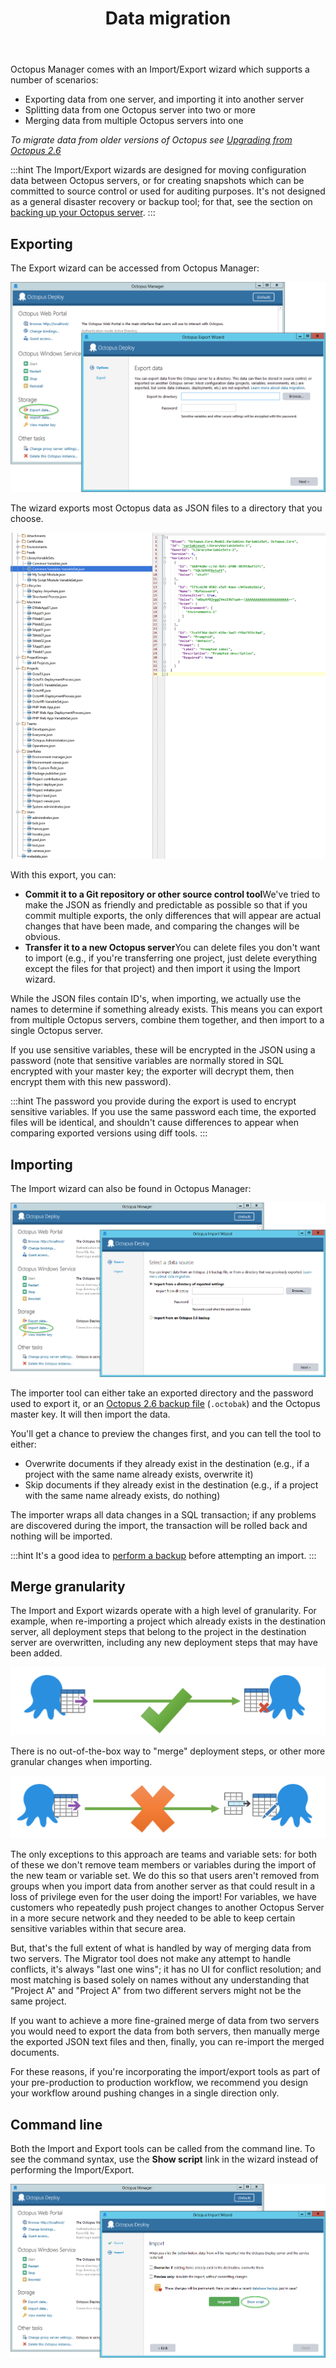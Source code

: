 ﻿---
title: Data migration
position: 9
---


Octopus Manager comes with an Import/Export wizard which supports a number of scenarios:

- Exporting data from one server, and importing it into another server
- Splitting data from one Octopus server into two or more
- Merging data from multiple Octopus servers into one



*To migrate data from older versions of Octopus see [Upgrading from Octopus 2.6](/docs/home/administration/upgrading/upgrading-from-octopus-2.6.md)*

:::hint
The Import/Export wizards are designed for moving configuration data between Octopus servers, or for creating snapshots which can be committed to source control or used for auditing purposes. It's not designed as a general disaster recovery or backup tool; for that, see the section on [backing up your Octopus server](/docs/home/administration/backup-and-restore.md).
:::

## Exporting


The Export wizard can be accessed from Octopus Manager:


![](/docs/images/3048141/3278071.png)


The wizard exports most Octopus data as JSON files to a directory that you choose.


![](/docs/images/3048141/3278073.png)


With this export, you can:

- **Commit it to a Git repository or other source control tool**We've tried to make the JSON as friendly and predictable as possible so that if you commit multiple exports, the only differences that will appear are actual changes that have been made, and comparing the changes will be obvious.
- **Transfer it to a new Octopus server**You can delete files you don't want to import (e.g., if you're transferring one project, just delete everything except the files for that project) and then import it using the Import wizard.



While the JSON files contain ID's, when importing, we actually use the names to determine if something already exists. This means you can export from multiple Octopus servers, combine them together, and then import to a single Octopus server.


If you use sensitive variables, these will be encrypted in the JSON using a password (note that sensitive variables are normally stored in SQL encrypted with your master key; the exporter will decrypt them, then encrypt them with this new password).

:::hint
The password you provide during the export is used to encrypt sensitive variables. If you use the same password each time, the exported files will be identical, and shouldn't cause differences to appear when comparing exported versions using diff tools.
:::

## Importing


The Import wizard can also be found in Octopus Manager:


![](/docs/images/3048141/3278070.png)


The importer tool can either take an exported directory and the password used to export it, or an [Octopus 2.6 backup file](http://docs.octopusdeploy.com/display/OD2/Backup+and+restore) (`.octobak`) and the Octopus master key. It will then import the data.


You'll get a chance to preview the changes first, and you can tell the tool to either:

- Overwrite documents if they already exist in the destination (e.g., if a project with the same name already exists, overwrite it)
- Skip documents if they already exist in the destination (e.g., if a project with the same name already exists, do nothing)



The importer wraps all data changes in a SQL transaction; if any problems are discovered during the import, the transaction will be rolled back and nothing will be imported.

:::hint
It's a good idea to [perform a backup](/docs/home/administration/backup-and-restore.md) before attempting an import.
:::

## Merge granularity


The Import and Export wizards operate with a high level of granularity. For example, when re-importing a project which already exists in the destination server, all deployment steps that belong to the project in the destination server are overwritten, including any new deployment steps that may have been added.


![](/docs/images/3048141/3278323.png)


There is no out-of-the-box way to "merge" deployment steps, or other more granular changes when importing.


![](/docs/images/3048141/3278324.png)


The only exceptions to this approach are teams and variable sets: for both of these we don't remove team members or variables during the import of the new team or variable set. We do this so that users aren't removed from groups when you import data from another server as that could result in a loss of privilege even for the user doing the import! For variables, we have customers who repeatedly push project changes to another Octopus Server in a more secure network and they needed to be able to keep certain sensitive variables within that secure area.


But, that's the full extent of what is handled by way of merging data from two servers. The Migrator tool does not make any attempt to handle conflicts, it's always "last one wins"; it has no UI for conflict resolution; and most matching is based solely on names without any understanding that "Project A" and "Project A" from two different servers might not be the same project.


If you want to achieve a more fine-grained merge of data from two servers you would need to export the data from both servers, then manually merge the exported JSON text files and then, finally, you can re-import the merged documents.


For these reasons, if you're incorporating the import/export tools as part of your pre-production to production workflow, we recommend you design your workflow around pushing changes in a single direction only.

## Command line


Both the Import and Export tools can be called from the command line. To see the command syntax, use the **Show script** link in the wizard instead of performing the Import/Export.


![](/docs/images/3048141/3278069.png)
